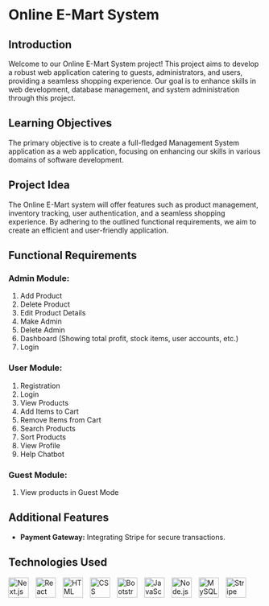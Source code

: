 # Online E-Mart System

## Introduction
Welcome to our Online E-Mart System project! This project aims to develop a robust web application catering to guests, administrators, and users, providing a seamless shopping experience. Our goal is to enhance skills in web development, database management, and system administration through this project.


## Learning Objectives
The primary objective is to create a full-fledged Management System application as a web application, focusing on enhancing our skills in various domains of software development.

## Project Idea
The Online E-Mart system will offer features such as product management, inventory tracking, user authentication, and a seamless shopping experience. By adhering to the outlined functional requirements, we aim to create an efficient and user-friendly application.

## Functional Requirements

### Admin Module:
1. Add Product
2. Delete Product
3. Edit Product Details
4. Make Admin
5. Delete Admin
6. Dashboard (Showing total profit, stock items, user accounts, etc.)
7. Login

### User Module:
1. Registration
2. Login
3. View Products
4. Add Items to Cart
5. Remove Items from Cart
6. Search Products
7. Sort Products
8. View Profile
9. Help Chatbot


### Guest Module:
1. View products in Guest Mode

## Additional Features
- **Payment Gateway:** Integrating Stripe for secure transactions.



## Technologies Used

<img src="https://upload.wikimedia.org/wikipedia/commons/8/8e/Nextjs-logo.svg" alt="Next.js" style="width: 40px; height: 40px; margin-right: 10px;">
<img src="https://img.icons8.com/ultraviolet/40/000000/react.png" alt="React" style="width: 40px; height: 40px; margin-right: 10px;">
<img src="https://img.icons8.com/color/48/000000/html-5.png" alt="HTML" style="width: 40px; height: 40px; margin-right: 10px;">
<img src="https://img.icons8.com/color/48/000000/css3.png" alt="CSS" style="width: 40px; height: 40px; margin-right: 10px;">
<img src="https://img.icons8.com/color/48/000000/bootstrap.png" alt="Bootstrap" style="width: 40px; height: 40px; margin-right: 10px;">
<img src="https://img.icons8.com/color/48/000000/javascript.png" alt="JavaScript" style="width: 40px; height: 40px; margin-right: 10px;">
<img src="https://img.icons8.com/color/48/000000/nodejs.png" alt="Node.js" style="width: 40px; height: 40px; margin-right: 10px;">
<img src="https://img.icons8.com/color/48/000000/mysql.png" alt="MySQL" style="width: 40px; height: 40px; margin-right: 10px;">
<img src="https://img.icons8.com/color/48/000000/stripe.png" alt="Stripe" style="width: 40px; height: 40px;">






